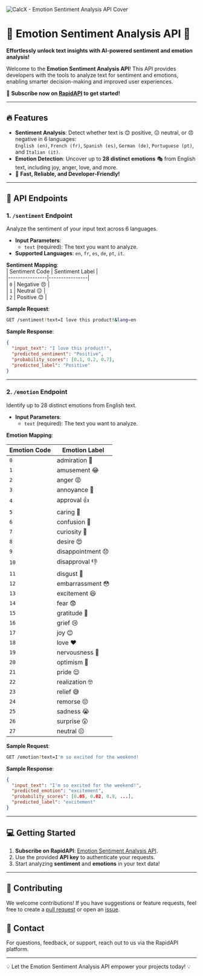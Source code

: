 
![CalcX - Emotion Sentiment Analysis API Cover](emosentbg.gif)

# 🌟 Emotion Sentiment Analysis API 🌟  
**Effortlessly unlock text insights with AI-powered sentiment and emotion analysis!**  

Welcome to the **Emotion Sentiment Analysis API**! This API provides developers with the tools to analyze text for sentiment and emotions, enabling smarter decision-making and improved user experiences.  

📢 **Subscribe now on [RapidAPI](https://rapidapi.com/kidddevs/api/emotion-sentiment-analysis-api/pricing) to get started!**  

---

## 🔥 Features  
- **Sentiment Analysis**: Detect whether text is 😊 positive, 😐 neutral, or 😠 negative in 6 languages:  
  `English (en)`, `French (fr)`, `Spanish (es)`, `German (de)`, `Portuguese (pt)`, and `Italian (it)`.  
- **Emotion Detection**: Uncover up to **28 distinct emotions** 🎭 from English text, including joy, anger, love, and more.  
- 🚀 **Fast, Reliable, and Developer-Friendly!**

---

## 📌 API Endpoints  

### 1. **`/sentiment` Endpoint**  
Analyze the sentiment of your input text across 6 languages.  
- **Input Parameters**:  
  - `text` (required): The text you want to analyze.  
- **Supported Languages**: `en`, `fr`, `es`, `de`, `pt`, `it`.  

**Sentiment Mapping**:  
| Sentiment Code | Sentiment Label |  
|----------------|----------------|  
| `0`            | Negative 😠     |  
| `1`            | Neutral 😐      |  
| `2`            | Positive 😊     |  

**Sample Request**:  
```bash
GET /sentiment?text=I love this product!&lang=en
```

**Sample Response**:  
```json
{
  "input_text": "I love this product!",
  "predicted_sentiment": "Positive",
  "probability_scores": [0.1, 0.2, 0.7],
  "predicted_label": "Positive"
}
```

---

### 2. **`/emotion` Endpoint**  
Identify up to 28 distinct emotions from English text.

- **Input Parameters**:  
  - `text` (required): The text you want to analyze.  

**Emotion Mapping**:  

| Emotion Code | Emotion Label       |  
|--------------|---------------------|  
| `0`          | admiration 🥰        |  
| `1`          | amusement 😂         |  
| `2`          | anger 😡             |  
| `3`          | annoyance 😤         |  
| `4`          | approval 👍          |  
| `5`          | caring 🤗            |  
| `6`          | confusion 🤔         |  
| `7`          | curiosity 🤨         |  
| `8`          | desire 😍            |  
| `9`          | disappointment 😞    |  
| `10`         | disapproval 👎       |  
| `11`         | disgust 🤮           |  
| `12`         | embarrassment 😳     |  
| `13`         | excitement 😆        |  
| `14`         | fear 😨              |  
| `15`         | gratitude 🙏         |  
| `16`         | grief 😢             |  
| `17`         | joy 😊               |  
| `18`         | love ❤️              |  
| `19`         | nervousness 😬      |  
| `20`         | optimism 🌟          |  
| `21`         | pride 😌             |  
| `22`         | realization 🤓       |  
| `23`         | relief 😅            |  
| `24`         | remorse 😔           |  
| `25`         | sadness 😭           |  
| `26`         | surprise 😲          |  
| `27`         | neutral 😐           |  

**Sample Request**:  
```bash
GET /emotion?text=I'm so excited for the weekend!
```

**Sample Response**:  
```json
{
  "input_text": "I'm so excited for the weekend!",
  "predicted_emotion": "excitement",
  "probability_scores": [0.05, 0.02, 0.9, ...],
  "predicted_label": "excitement"
}
```

---

## 💻 Getting Started  
1. **Subscribe on RapidAPI**: [Emotion Sentiment Analysis API](https://rapidapi.com/kidddevs/api/emotion-sentiment-analysis-api/pricing).
2. Use the provided **API key** to authenticate your requests.
3. Start analyzing **sentiment** and **emotions** in your text data!

---

## 🤝 Contributing  
We welcome contributions! If you have suggestions or feature requests, feel free to create a [pull request](https://github.com/dakidarts/emotion-sentiment-analysis-api/pulls) or open an [issue](https://github.com/dakidarts/emotion-sentiment-analysis-api/issues).

## 📧 Contact  
For questions, feedback, or support, reach out to us via the RapidAPI platform.

---

💡 Let the Emotion Sentiment Analysis API empower your projects today! 💡
